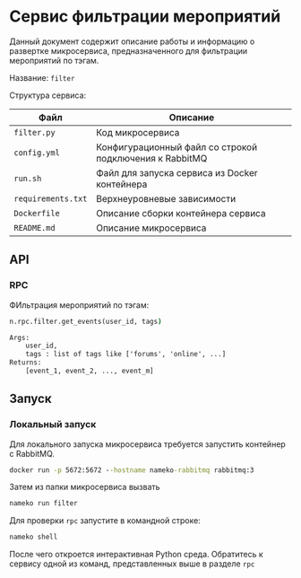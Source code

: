 # Сервис фильтрации мероприятий

Данный документ содержит описание работы и информацию о развертке микросервиса, предназначенного для фильтрации мероприятий по тэгам.

Название: `filter`

Структура сервиса:

| Файл               | Описание                                                |
| ------------------ | ------------------------------------------------------- |
| `filter.py`        | Код микросервиса                                        |
| `config.yml`       | Конфигурационный файл со строкой подключения к RabbitMQ |
| `run.sh`           | Файл для запуска сервиса из Docker контейнера           |
| `requirements.txt` | Верхнеуровневые зависимости                             |
| `Dockerfile`       | Описание сборки контейнера сервиса                      |
| `README.md`        | Описание микросервиса                                   |

## API

### RPC

ФИльтрация мероприятий по тэгам:

```bat
n.rpc.filter.get_events(user_id, tags)

Args:
    user_id,
    tags : list of tags like ['forums', 'online', ...]
Returns:
    [event_1, event_2, ..., event_m]
```

## Запуск

### Локальный запуск

Для локального запуска микросервиса требуется запустить контейнер с RabbitMQ.

```bat
docker run -p 5672:5672 --hostname nameko-rabbitmq rabbitmq:3
```

Затем из папки микросервиса вызвать

```bat
nameko run filter
```

Для проверки `rpc` запустите в командной строке:

```bat
nameko shell
```

После чего откроется интерактивная Python среда. Обратитесь к сервису одной из команд, представленных выше в разделе `rpc`
